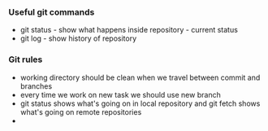 ### Useful git commands
- git status - show what happens inside repository - current status
- git log - show history of repository

### Git rules
- working directory should be clean when we travel between commit and branches
- every time we work on new task we should use new branch
- git status shows what's going on in local repository and git fetch shows what's going on remote repositories
- 